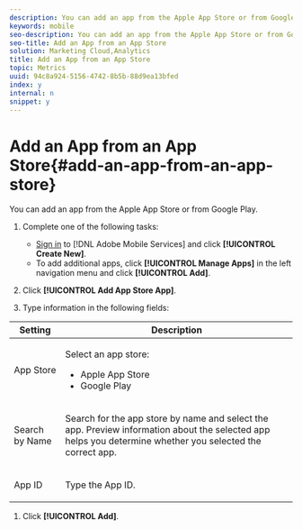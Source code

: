 ```yaml
---
description: You can add an app from the Apple App Store or from Google Play.
keywords: mobile
seo-description: You can add an app from the Apple App Store or from Google Play.
seo-title: Add an App from an App Store
solution: Marketing Cloud,Analytics
title: Add an App from an App Store
topic: Metrics
uuid: 94c8a924-5156-4742-8b5b-88d9ea13bfed
index: y
internal: n
snippet: y
---
```


# Add an App from an App Store{#add-an-app-from-an-app-store}

You can add an app from the Apple App Store or from Google Play.

1. Complete one of the following tasks:

    * [Sign in](../../gs/gs-signin.md#concept_7C5CF11607B4441EBE22982E955D1D5E) to [!DNL Adobe Mobile Services] and click **[!UICONTROL Create New]**. 
    * To add additional apps, click **[!UICONTROL Manage Apps]** in the left navigation menu and click **[!UICONTROL Add]**.

1. Click **[!UICONTROL Add App Store App]**.
1. Type information in the following fields:

<table id="table_A9356F6A5D1F4441AE4E594C1E4F5FE6"> 
 <thead> 
  <tr> 
   <th colname="col1" class="entry"> Setting </th> 
   <th colname="col2" class="entry"> Description </th> 
  </tr> 
 </thead>
 <tbody> 
  <tr> 
   <td colname="col1"> <p><span class="uicontrol"> App Store </span> </p> </td> 
   <td colname="col2"> <p>Select an app store: </p> 
    <ul id="ul_4DCE5074D4424C6A92AFEE8D6BC67D7C"> 
     <li id="li_82091CE0013246458499942D627016AE"> <span class="uicontrol"> Apple App Store</span> </li> 
     <li id="li_CA0391D3F4644A8095DD843EAD64ABC7"><span class="uicontrol"> Google Play</span> </li> 
    </ul> </td> 
  </tr> 
  <tr> 
   <td colname="col1"> <p><span class="uicontrol"> Search by Name </span> </p> </td> 
   <td colname="col2"> <p>Search for the app store by name and select the app. Preview information about the selected app helps you determine whether you selected the correct app. </p> </td> 
  </tr> 
  <tr> 
   <td colname="col1"> <p><span class="uicontrol"> App ID </span> </p> </td> 
   <td colname="col2"> <p>Type the App ID. </p> </td> 
  </tr> 
 </tbody> 
</table>

1. Click **[!UICONTROL Add]**.
